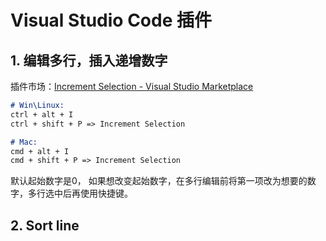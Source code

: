 # Visual Studio Code 插件

## 1. 编辑多行，插入递增数字

插件市场：[Increment Selection - Visual Studio Marketplace](https://marketplace.visualstudio.com/items?itemName=albymor.increment-selection)

```markdown
# Win\Linux:
ctrl + alt + I
ctrl + shift + P => Increment Selection

# Mac:
cmd + alt + I
cmd + shift + P => Increment Selection
```

默认起始数字是0， 如果想改变起始数字，在多行编辑前将第一项改为想要的数字，多行选中后再使用快捷键。



## 2. Sort line



